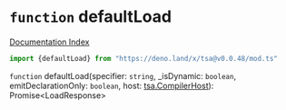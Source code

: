 # `function` defaultLoad

[Documentation Index](../README.md)

```ts
import {defaultLoad} from "https://deno.land/x/tsa@v0.0.48/mod.ts"
```

`function` defaultLoad(specifier: `string`, \_isDynamic: `boolean`, emitDeclarationOnly: `boolean`, host: [tsa.CompilerHost](../interface.CompilerHost/README.md)): Promise\<LoadResponse>

